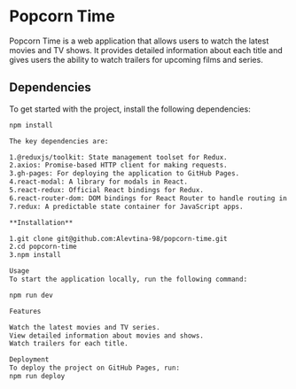 # Popcorn Time

Popcorn Time is a web application that allows users to watch the latest movies and TV shows. It provides detailed information about each title and gives users the ability to watch trailers for upcoming films and series.

## Dependencies

To get started with the project, install the following dependencies:

```bash
npm install

The key dependencies are:

1.@reduxjs/toolkit: State management toolset for Redux.
2.axios: Promise-based HTTP client for making requests.
3.gh-pages: For deploying the application to GitHub Pages.
4.react-modal: A library for modals in React.
5.react-redux: Official React bindings for Redux.
6.react-router-dom: DOM bindings for React Router to handle routing in the application.
7.redux: A predictable state container for JavaScript apps.

**Installation**

1.git clone git@github.com:Alevtina-98/popcorn-time.git
2.cd popcorn-time
3.npm install

Usage
To start the application locally, run the following command:

npm run dev

Features

Watch the latest movies and TV series.
View detailed information about movies and shows.
Watch trailers for each title.

Deployment
To deploy the project on GitHub Pages, run:
npm run deploy


